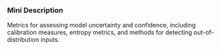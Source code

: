 ### Mini Description

Metrics for assessing model uncertainty and confidence, including calibration measures, entropy metrics, and methods for detecting out-of-distribution inputs.

